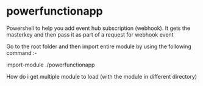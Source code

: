 # powerfunctionapp


Powershell to help you add event hub subscription (webhook). It gets the masterkey and then pass it as part of a request for webhook event


Go to the root folder and then import entire module by using the following command :- 

import-module ./powerfunctionapp

How do i get multiple module to load (with the module in different directory)